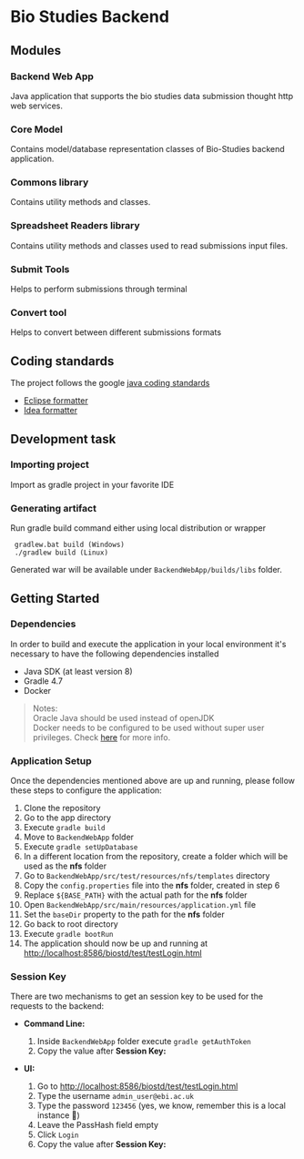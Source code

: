 # Bio Studies Backend

## Modules
### Backend Web App
Java application that supports the bio studies data submission thought http web services.

### Core Model
Contains model/database representation classes of Bio-Studies backend application.

### Commons library
Contains utility methods and classes.

### Spreadsheet Readers library
Contains utility methods and classes used to read submissions input files.

### Submit Tools
Helps to perform submissions through terminal

### Convert tool
Helps to convert between different submissions formats

## Coding standards
The project follows the google [java coding standards](https://google.github.io/styleguide/javaguide.html)

- [Eclipse formatter](https://github.com/google/styleguide/blob/gh-pages/eclipse-java-google-style.xml)
- [Idea formatter](https://github.com/google/styleguide/blob/gh-pages/intellij-java-google-style.xml)


## Development task

### Importing project

Import as gradle project in your favorite IDE


### Generating artifact

Run gradle build command either using local distribution or wrapper
 
 ```
  gradlew.bat build (Windows)
  ./gradlew build (Linux)
 ```

Generated war will be available under `BackendWebApp/builds/libs` folder. 

## Getting Started

### Dependencies
In order to build and execute the application in your local environment it's necessary to have the following
dependencies installed
* Java SDK (at least version 8)
* Gradle 4.7
* Docker 

 >Notes: <br/>
 Oracle Java should be used instead of openJDK <br/>
 Docker needs to be configured to be used without super user privileges. Check
 [here](https://docs.docker.com/install/linux/linux-postinstall/#manage-docker-as-a-non-root-user) for more info.
 
 ### Application Setup
 Once the dependencies mentioned above are up and running, please follow these steps to configure the application:
 1. Clone the repository
 2. Go to the app directory
 3. Execute `gradle build`
 4. Move to `BackendWebApp` folder
 5. Execute `gradle setUpDatabase`
 6. In a different location from the repository, create a folder which will be used as the **nfs** folder
 7. Go to `BackendWebApp/src/test/resources/nfs/templates` directory
 8. Copy the `config.properties` file into the **nfs** folder, created in step 6
 9. Replace `${BASE_PATH}` with the actual path for the **nfs** folder
 10. Open `BackendWebApp/src/main/resources/application.yml` file
 11. Set the `baseDir` property to the path for the **nfs** folder
 12. Go back to root directory
 13. Execute `gradle bootRun`
 14. The application should now be up and running at
 [http://localhost:8586/biostd/test/testLogin.html](http://localhost:8586/biostd/test/testLogin.html)

### Session Key
There are two mechanisms to get an session key to be used for the requests to the backend:

* **Command Line:**
  1. Inside `BackendWebApp` folder execute `gradle getAuthToken`
  2. Copy the value after **Session Key:**
  
* **UI:**
  1. Go to [http://localhost:8586/biostd/test/testLogin.html](http://localhost:8586/biostd/test/testLogin.html)
  2. Type the username `admin_user@ebi.ac.uk`
  3. Type the password `123456` (yes, we know, remember this is a local instance :grimacing:)
  4. Leave the PassHash field empty
  5. Click `Login`
  6. Copy the value after **Session Key:**

